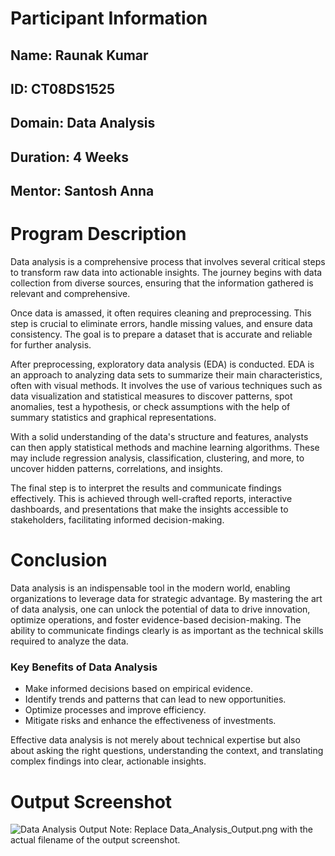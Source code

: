<h1>Participant Information</h1> <h2>Name: Raunak Kumar</h2> <h2>ID: CT08DS1525</h2> <h2>Domain: Data Analysis</h2> <h2>Duration: 4 Weeks</h2> <h2>Mentor: Santosh Anna</h2> <h1>Program Description</h1> <p>Data analysis is a comprehensive process that involves several critical steps to transform raw data into actionable insights. The journey begins with data collection from diverse sources, ensuring that the information gathered is relevant and comprehensive.</p> <p>Once data is amassed, it often requires cleaning and preprocessing. This step is crucial to eliminate errors, handle missing values, and ensure data consistency. The goal is to prepare a dataset that is accurate and reliable for further analysis.</p> <p>After preprocessing, exploratory data analysis (EDA) is conducted. EDA is an approach to analyzing data sets to summarize their main characteristics, often with visual methods. It involves the use of various techniques such as data visualization and statistical measures to discover patterns, spot anomalies, test a hypothesis, or check assumptions with the help of summary statistics and graphical representations.</p> <p>With a solid understanding of the data's structure and features, analysts can then apply statistical methods and machine learning algorithms. These may include regression analysis, classification, clustering, and more, to uncover hidden patterns, correlations, and insights.</p> <p>The final step is to interpret the results and communicate findings effectively. This is achieved through well-crafted reports, interactive dashboards, and presentations that make the insights accessible to stakeholders, facilitating informed decision-making.</p> <h1>Conclusion</h1> <p>Data analysis is an indispensable tool in the modern world, enabling organizations to leverage data for strategic advantage. By mastering the art of data analysis, one can unlock the potential of data to drive innovation, optimize operations, and foster evidence-based decision-making. The ability to communicate findings clearly is as important as the technical skills required to analyze the data.</p> <h3>Key Benefits of Data Analysis</h3> <ul> <li>Make informed decisions based on empirical evidence.</li> <li>Identify trends and patterns that can lead to new opportunities.</li> <li>Optimize processes and improve efficiency.</li> <li>Mitigate risks and enhance the effectiveness of investments.</li> </ul> <p>Effective data analysis is not merely about technical expertise but also about asking the right questions, understanding the context, and translating complex findings into clear, actionable insights.</p> <h1>Output Screenshot</h1> <img src="Data_Analysis_Output.png" alt="Data Analysis Output">
Note: Replace Data_Analysis_Output.png with the actual filename of the output screenshot.
